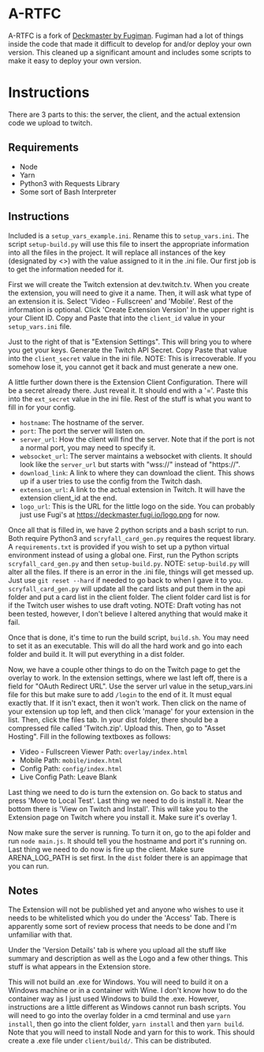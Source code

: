 # A-RTFC
A-RTFC is a fork of [Deckmaster by Fugiman](https://github.com/Fugiman/deckmaster). Fugiman had a lot of things inside the code that made it difficult to develop for and/or deploy your own version. This cleaned up a significant amount and includes some scripts to make it easy to deploy your own version.

# Instructions

There are 3 parts to this: the server, the client, and the actual extension code we upload to twitch.

## Requirements
- Node
- Yarn
- Python3 with Requests Library
- Some sort of Bash Interpreter

## Instructions
Included is a `setup_vars_example.ini`. Rename this to `setup_vars.ini`. The script `setup-build.py` will use this file to insert the appropriate information into all the files in the project. It will replace all instances of the key (designated by <>) with the value assigned to it in the .ini file. Our first job is to get the information needed for it. 

First we will create the Twitch extension at dev.twitch.tv. When you create the extension, you will need to give it a name. Then, it will ask what type of an extension it is. Select 'Video - Fullscreen' and 'Mobile'. Rest of the information is optional. Click 'Create Extension Version' In the upper right is your Client ID. Copy and Paste that into the `client_id` value in your `setup_vars.ini` file. 

Just to the right of that is "Extension Settings". This will bring you to where you get your keys. Generate the Twitch API Secret. Copy Paste that value into the `client_secret` value in the ini file. NOTE: This is irrecoverable. If you somehow lose it, you cannot get it back and must generate a new one. 

A little further down there is the Extension Client Configuration. There will be a secret already there. Just reveal it. It should end with a '='. Paste this into the `ext_secret` value in the ini file. Rest of the stuff is what you want to fill in for your config.

- `hostname`: The hostname of the server.
- `port`: The port the server will listen on.
- `server_url`: How the client will find the server. Note that if the port is not a normal port, you may need to specify it.
- `websocket_url`: The server maintains a websocket with clients. It should look like the `server_url` but starts with "wss://" instead of "https://".
- `download_link`: A link to where they can download the client. This shows up if a user tries to use the config from the Twitch dash.
- `extension_url`: A link to the actual extension in Twitch. It will have the extension client_id at the end.
- `logo_url`: This is the URL for the little logo on the side. You can probably just use Fugi's at https://deckmaster.fugi.io/logo.png for now.

Once all that is filled in, we have 2 python scripts and a bash script to run. Both require Python3 and `scryfall_card_gen.py` requires the request library. A `requirements.txt` is provided if you wish to set up a python virtual environment instead of using a global one. First, run the Python scripts `scryfall_card_gen.py` and then `setup-build.py`. NOTE: `setup-build.py` will alter all the files. If there is an error in the .ini file, things will get messed up. Just use `git reset --hard` if needed to go back to when I gave it to you. `scryfall_card_gen.py` will update all the card lists and put them in the api folder and put a card list in the client folder. The client folder card list is for if the Twitch user wishes to use draft voting. NOTE: Draft voting has not been tested, however, I don't believe I altered anything that would make it fail.

Once that is done, it's time to run the build script, `build.sh`. You may need to set it as an executable. This will do all the hard work and go into each folder and build it. It will put everything in a dist folder. 

Now, we have a couple other things to do on the Twitch page to get the overlay to work. In the extension settings, where we last left off, there is a field for "OAuth Redirect URL". Use the server url value in the setup_vars.ini file for this but make sure to add `/login` to the end of it. It must equal exactly that. If it isn't exact, then it won't work. Then click on the name of your extension up top left, and then click 'manage' for your extension in the list. Then, click the files tab. In your dist folder, there should be a compressed file called 'Twitch.zip'. Upload this. Then, go to "Asset Hosting". Fill in the following textboxes as follows:
- Video - Fullscreen Viewer Path: `overlay/index.html`
- Mobile Path: `mobile/index.html`
- Config Path: `config/index.html`
- Live Config Path: Leave Blank

Last thing we need to do is turn the extension on. Go back to status and press 'Move to Local Test'. Last thing we need to do is install it. Near the bottom there is 'View on Twitch and Install'. This will take you to the Extension page on Twitch where you install it. Make sure it's overlay 1.

Now make sure the server is running. To turn it on, go to the api folder and run `node main.js`. It should tell you the hostname and port it's running on. Last thing we need to do now is fire up the client. Make sure ARENA_LOG_PATH is set first. In the `dist` folder there is an appimage that you can run.

## Notes
The Extension will not be published yet and anyone who wishes to use it needs to be whitelisted which you do under the 'Access' Tab. There is apparently some sort of review process that needs to be done and I'm unfamiliar with that.

Under the 'Version Details' tab is where you upload all the stuff like summary and description as well as the Logo and a few other things. This stuff is what appears in the Extension store.

This will not build an .exe for Windows. You will need to build it on a Windows machine or in a container with Wine. I don't know how to do the container way as I just used Windows to build the .exe. However, instructions are a little different as Windows cannot run bash scripts. You will need to go into the overlay folder in a cmd terminal and use `yarn install`, then go into the client folder, `yarn install` and then `yarn build`. Note that you will need to install Node and yarn for this to work. This should create a .exe file under `client/build/`. This can be distributed.
